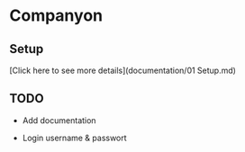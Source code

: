 # Companyon



## Setup
[Click here to see more details](documentation/01 Setup.md)

## TODO

+ Add documentation

+ Login username & passwort

